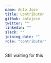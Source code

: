 ```yaml
---
name: Anto Jose
title: Contributor
github: antojose
twitter: ""
linkedin: ""
slack: ""
joining_date: ""
role: "contributor"
---
```


Still waiting for this
